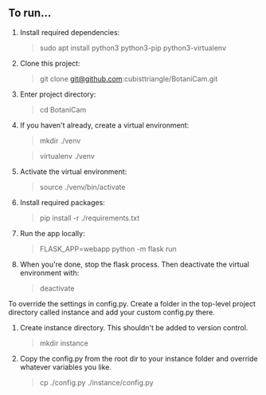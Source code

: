 ## To run...

1. Install required dependencies:
   > sudo apt install python3 python3-pip python3-virtualenv

1. Clone this project:
   > git clone git@github.com:cubisttriangle/BotaniCam.git

1. Enter project directory:
   > cd BotaniCam

1. If you haven't already, create a virtual environment:
   > mkdir ./venv
   
   > virtualenv ./venv

1. Activate the virtual environment:
   > source ./venv/bin/activate

1. Install required packages:
   > pip install -r ./requirements.txt

1. Run the app locally:
   > FLASK_APP=webapp python -m flask run

1. When you're done, stop the flask process. Then deactivate the virtual environment with:
   > deactivate

To override the settings in config.py. Create a folder in the top-level project directory called instance and add your custom config.py there.

1. Create instance directory. This shouldn't be added to version control.
   > mkdir instance

1. Copy the config.py from the root dir to your instance folder and override whatever variables you like.
   > cp ./config.py ./instance/config.py

